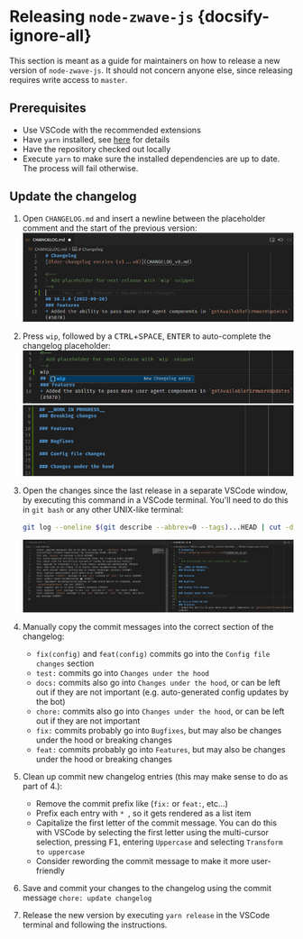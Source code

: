 # Releasing `node-zwave-js` {docsify-ignore-all}

This section is meant as a guide for maintainers on how to release a new version of `node-zwave-js`. It should not concern anyone else, since releasing requires write access to `master`.

## Prerequisites

-   Use VSCode with the recommended extensions
-   Have `yarn` installed, see [here](development/intro.md#Prerequisites) for details
-   Have the repository checked out locally
-   Execute `yarn` to make sure the installed dependencies are up to date. The process will fail otherwise.

## Update the changelog

1. Open `CHANGELOG.md` and insert a newline between the placeholder comment and the start of the previous version:  
   ![Step 1](../_images/release_step1.png)

2. Press `wip`, followed by a <kbd>CTRL</kbd>+<kbd>SPACE</kbd>, <kbd>ENTER</kbd> to auto-complete the changelog placeholder:  
   ![Step 2a](../_images/release_step2a.png)  
   ![Step 2b](../_images/release_step2b.png)

3. Open the changes since the last release in a separate VSCode window, by executing this command in a VSCode terminal. You'll need to do this in `git bash` or any other UNIX-like terminal:

    ```bash
    git log --oneline $(git describe --abbrev=0 --tags)...HEAD | cut -d" " -f2- | code -
    ```

    ![Step 3](../_images/release_step3.png)

4. Manually copy the commit messages into the correct section of the changelog:

    - `fix(config)` and `feat(config)` commits go into the `Config file changes` section
    - `test:` commits go into `Changes under the hood`
    - `docs:` commits also go into `Changes under the hood`, or can be left out if they are not important (e.g. auto-generated config updates by the bot)
    - `chore:` commits also go into `Changes under the hood`, or can be left out if they are not important
    - `fix:` commits probably go into `Bugfixes`, but may also be changes under the hood or breaking changes
    - `feat:` commits probably go into `Features`, but may also be changes under the hood or breaking changes

5. Clean up commit new changelog entries (this may make sense to do as part of 4.):

    - Remove the commit prefix like (`fix:` or `feat:`, etc...)
    - Prefix each entry with `* `, so it gets rendered as a list item
    - Capitalize the first letter of the commit message. You can do this with VSCode by selecting the first letter using the multi-cursor selection, pressing <kbd>F1</kbd>, entering `Uppercase` and selecting `Transform to uppercase`
    - Consider rewording the commit message to make it more user-friendly

6. Save and commit your changes to the changelog using the commit message `chore: update changelog`

7. Release the new version by executing `yarn release` in the VSCode terminal and following the instructions.
